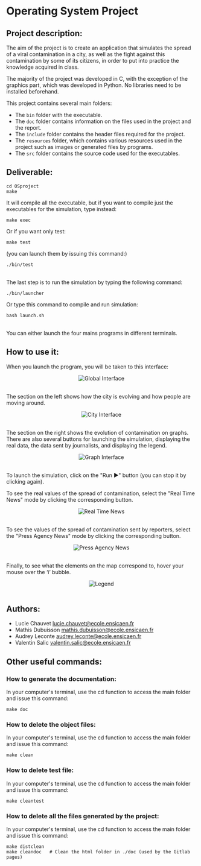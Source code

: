 # Operating System Project

## **Project description:**

The aim of the project is to create an application that simulates the spread of a viral contamination in a city, as well as the fight against this contamination by some of its citizens, in order to put into practice the knowledge acquired in class.

The majority of the project was developed in C, with the exception of the graphics part, which was developed in Python. No libraries need to be installed beforehand.

This project contains several main folders:

- The `bin` folder with the executable.
- The `doc` folder contains information on the files used in the project and the report.
- The `include` folder contains the header files required for the project.
- The `resources` folder, which contains various resources used in the project such as images or generated files by programs.
- The `src` folder contains the source code used for the executables.


## **Deliverable:**

```
cd OSproject
make
```

It will compile all the executable, but if you want to compile just the executables for the simulation, type instead:
```
make exec
```
Or if you want only test:
```
make test
```
(you can launch them by issuing this command:)
```
./bin/test
```

\
The last step is to run the simulation by typing the following command:
```
./bin/launcher
```

Or type this command to compile and run simulation:
```
bash launch.sh 
```

\
You can either launch the four mains programs in different terminals.



## **How to use it:**

When you launch the program, you will be taken to this interface:

<div align="center"> 
    <img src="./resources/img_readme/global_interface.png" alt="Global Interface" style="max-width:80%; "> 
</div> <br>

The section on the left shows how the city is evolving and how people are moving around.

<div align="center"> 
    <img src="./resources/img_readme/city_interface.png" alt="City Interface" style="max-width:80%;"> 
</div> <br>

The section on the right shows the evolution of contamination on graphs. There are also several buttons for launching the simulation, displaying the real data, the data sent by journalists, and displaying the legend.

<div align="center"> 
    <img src="./resources/img_readme/graph_interface.png" alt="Graph Interface" style="max-width:80%;">
</div> <br>

To launch the simulation, click on the "Run ▶" button (you can stop it by clicking again).

To see the real values of the spread of contamination, select the "Real Time News" mode by clicking the corresponding button.

<div align="center"> 
    <img src="./resources/img_readme/real_time_news.png" alt="Real Time News" style="max-width:80%;">
</div> <br>

To see the values of the spread of contamination sent by reporters, select the "Press Agency News" mode by clicking  the corresponding button.

<div align="center"> 
    <img src="./resources/img_readme/press_agency_news.png" alt="Press Agency News" style="max-width:80%; "> 
</div> <br>

Finally, to see what the elements on the map correspond to, hover your mouse over the ‘i’ bubble.

<div align="center"> 
    <img src="./resources/img_readme/legend.png" alt="Legend" style="max-width:80%; "> 
</div> <br>


## **Authors:**

- Lucie Chauvet <lucie.chauvet@ecole.ensicaen.fr>
- Mathis Dubuisson <mathis.dubuisson@ecole.ensicaen.fr>
- Audrey Leconte <audrey.leconte@ecole.ensicaen.fr>
- Valentin Salic <valentin.salic@ecole.ensicaen.fr>


## **Other useful commands:**

### **How to generate the documentation:**

In your computer's terminal, use the cd function to access the main folder and issue this command:
```
make doc
```


### **How to delete the object files:**

In your computer's terminal, use the cd function to access the main folder and issue this command:
```
make clean
```


### **How to delete test file:**

In your computer's terminal, use the cd function to access the main folder and issue this command:
```
make cleantest
```


### **How to delete all the files generated by the project:**

In your computer's terminal, use the cd function to access the main folder and issue this command:
```
make distclean
make cleandoc   # Clean the html folder in ./doc (used by the Gitlab pages)
```



